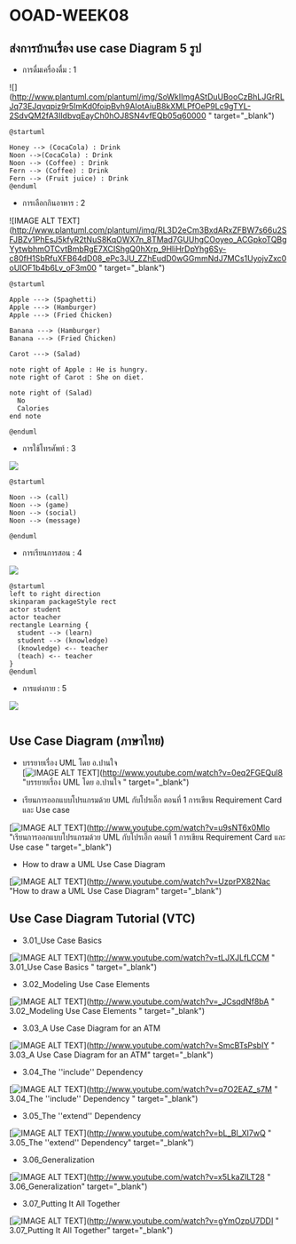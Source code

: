# OOAD-WEEK08

## ส่งการบ้านเรื่อง use case Diagram 5 รูป

* การดื่มเครื่องดื่ม : 1

![](http://www.plantuml.com/plantuml/img/SoWkIImgAStDuUBooCzBhLJGrRLJq73EJqvqpiz9r5ImKd0foipBvh9AIotAiuB8kXMLPfOeP9Lc9gTYL-2SdvQM2fA3IldbvqEayCh0hOJ8SN4vfEQb05q60000 " target="_blank")

 ```
@startuml

Honey --> (CocaCola) : Drink
Noon -->(CocaCola) : Drink
Noon --> (Coffee) : Drink
Fern --> (Coffee) : Drink
Fern --> (Fruit juice) : Drink
@enduml
 ```


* การเลือกกินอาหาร : 2

![IMAGE ALT TEXT](http://www.plantuml.com/plantuml/img/RL3D2eCm3BxdARxZFBW7s66u2SFJBZv1PhEsJ5kfyR2tNuS8KqOWX7n_8TMad7GUUhgCOoyeo_ACGpkoTQBgYytwbhmOTCvtBmbRgE7XCIShgQ0hXrp_9HliHrDpYhg6Sy-c80fH1SbRfuXFB64dD08_ePc3JU_ZZhEudD0wGGmmNdJ7MCs1UyojvZxc0oUIOF1b4b6Lv_oF3m00 " target="_blank")
```
@startuml

Apple ---> (Spaghetti)
Apple ---> (Hamburger)
Apple ---> (Fried Chicken)

Banana ---> (Hamburger)
Banana ---> (Fried Chicken)

Carot ---> (Salad)

note right of Apple : He is hungry.
note right of Carot : She on diet.

note right of (Salad)
  No
  Calories
end note

@enduml
```


* การใช้โทรศัพท์ : 3

![](http://www.plantuml.com/plantuml/img/SoWkIImgAStDuVBBpyzJqDMrKz18Jip9qKJYfoVcfYBpY_EJCnDHLEIc5XSdfWCLSJcavgK0JGC0)

```
@startuml

Noon --> (call)
Noon --> (game)
Noon --> (social)
Noon --> (message)

@enduml
```
* การเรียนการสอน : 4

![](http://www.plantuml.com/plantuml/img/NOz12W8n34NtEKMMkkWDHEO0xZn1Q6Edj9CEQGOHyUvEXOAwo__lyI5JCrBRbWA5RuPMKLES3KDIzfQgGCj9Lb9QS2MVAVBL7eMnOo1lLR7P5bX6CYO_iq8NIEAkNfXKaaHy0WuPdJlZeNHo_6-pr7lX4BcJhuGdvyOyTlIvVsfumSGIzd_U)

```
@startuml
left to right direction
skinparam packageStyle rect
actor student
actor teacher
rectangle Learning {
  student --> (learn)
  student --> (knowledge)
  (knowledge) <-- teacher
  (teach) <-- teacher
}
@enduml
```

* การแต่งกาย : 5

![](http://www.plantuml.com/plantuml/img/RP2z3e903CVtFaL77V0170o9cz79mRc10YVGahio6EExUnmCYcxDx__HfdamyZRs7NHS6PgYTtLZM3hFXJaL2AsJWJprE53HKirNUtICamnKc7eyEobfcKyQU00GDSRKgDNCS8yN5jnzIoaQfPlsIPnQIUhOVzGGps9y0YwkB3lW9ZJEMzYkOFiFDig9pUjNwGzuPv9VunA65-GiPNpG6m00)

```

```





## Use Case Diagram (ภาษาไทย)
* บรรยายเรื่อง UML โดย อ.ปานใจ  
[![IMAGE ALT TEXT](http://img.youtube.com/vi/0eq2FGEQul8/0.jpg)](http://www.youtube.com/watch?v=0eq2FGEQul8 "บรรยายเรื่อง UML โดย อ.ปานใจ  " target="_blank") 

* เรียนการออกแบบโปรแกรมด้วย UML กับโปรเอิ๊ก ตอนที่ 1 การเขียน Requirement Card และ Use case   

[![IMAGE ALT TEXT](http://img.youtube.com/vi/u9sNT6x0Mlo/0.jpg)](http://www.youtube.com/watch?v=u9sNT6x0Mlo "เรียนการออกแบบโปรแกรมด้วย UML กับโปรเอิ๊ก ตอนที่ 1 การเขียน Requirement Card และ Use case " target="_blank") 

* How to draw a UML Use Case Diagram

[![IMAGE ALT TEXT](http://img.youtube.com/vi/UzprPX82Nac/0.jpg)](http://www.youtube.com/watch?v=UzprPX82Nac "How to draw a UML Use Case Diagram" target="_blank") 

## Use Case Diagram Tutorial (VTC)

* 3.01_Use Case Basics  

[![IMAGE ALT TEXT](http://img.youtube.com/vi/tLJXJLfLCCM/0.jpg)](http://www.youtube.com/watch?v=tLJXJLfLCCM " 3.01_Use Case Basics " target="_blank") 

* 3.02_Modeling Use Case Elements  

[![IMAGE ALT TEXT](http://img.youtube.com/vi/_JCsqdNf8bA/0.jpg)](http://www.youtube.com/watch?v=_JCsqdNf8bA " 3.02_Modeling Use Case Elements " target="_blank") 
 
* 3.03_A Use Case Diagram for an ATM  

[![IMAGE ALT TEXT](http://img.youtube.com/vi/SmcBTsPsbIY/0.jpg)](http://www.youtube.com/watch?v=SmcBTsPsbIY " 3.03_A Use Case Diagram for an ATM" target="_blank") 

 

* 3.04_The ''include'' Dependency  

[![IMAGE ALT TEXT](http://img.youtube.com/vi/q7O2EAZ_s7M/0.jpg)](http://www.youtube.com/watch?v=q7O2EAZ_s7M " 3.04_The ''include'' Dependency " target="_blank") 

 

* 3.05_The ''extend'' Dependency  

[![IMAGE ALT TEXT](http://img.youtube.com/vi/bL_Bl_Xl7wQ/0.jpg)](http://www.youtube.com/watch?v=bL_Bl_Xl7wQ " 3.05_The ''extend'' Dependency" target="_blank") 

 
* 3.06_Generalization  

[![IMAGE ALT TEXT](http://img.youtube.com/vi/x5LkaZlLT28/0.jpg)](http://www.youtube.com/watch?v=x5LkaZlLT28 " 3.06_Generalization" target="_blank") 

 
* 3.07_Putting It All Together  

[![IMAGE ALT TEXT](http://img.youtube.com/vi/gYmOzpU7DDI/0.jpg)](http://www.youtube.com/watch?v=gYmOzpU7DDI " 3.07_Putting It All Together" target="_blank") 
 
